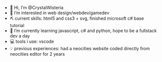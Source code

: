 - 👋 Hi, I’m @CrystalWisteria 
- 👀 I’m interested in web design/webdev/gamedev
- ⛏ current skills: html5 and css3 + svg, finished microsoft c# base tutorial
- 🌱 I’m currently learning javascript, c# and python, hope to be a fullstack dev a day
- 💻 tools i use: vscode
- 💡 previous experiences: had a neocities website coded directly from neocities editor for 2 years

<!---
scarlet-iridescence/scarlet-iridescence is a ✨ special ✨ repository because its `README.md` (this file) appears on your GitHub profile.
You can click the Preview link to take a look at your changes.
--->
